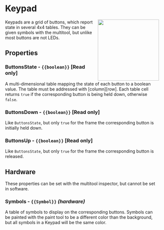 # Keypad

<img src="https://docs.retrogadgets.game/api/modules/Keypad.png" width="200" align="right">

Keypads are a grid of buttons, which report state in several 4x4 tables. They can be given symbols with the multitool, but unlike most buttons are not LEDs.

## Properties

### ButtonsState - `{{boolean}}` **[Read only]**
A multi-dimensional table mapping the state of each button to a boolean value.
The table must be addressed with [column][row]. Each table cell returns `true` if the corresponding button is being held down, otherwise `false`.

### ButtonsDown - `{{boolean}}` **[Read only]**
Like `ButtonsState`, but only `true` for the frame the corresponding button is initially held down.

### ButtonsUp - `{{boolean}}` **[Read only]**
Like `ButtonsState`, but only `true` for the frame the corresponding button is released.

## Hardware
These properties can be set with the multitool inspector, but cannot be set in software.

### Symbols - `{{Symbol}}` *(hardware)*
A table of symbols to display on the corresponding buttons. Symbols can be painted with the paint tool to be a different color than the background, but all symbols in a Keypad will be the same color.
